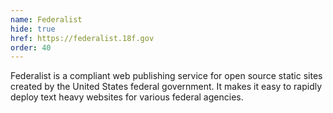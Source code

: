 ```yaml
---
name: Federalist
hide: true
href: https://federalist.18f.gov
order: 40
---
```


Federalist is a compliant web publishing service for open source static sites created by the United States federal government. It makes it easy to rapidly deploy text heavy websites for various federal agencies.
